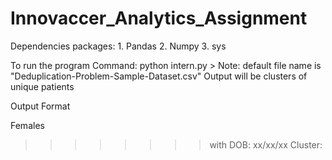 # Innovaccer_Analytics_Assignment
Dependencies packages:
	1. Pandas
	2. Numpy
	3. sys 

To run the program
Command:  python intern.py <filename>  > <outputfile>
Note: default file name is "Deduplication-Problem-Sample-Dataset.csv"
Output will be  clusters of unique patients


Output Format

Females 
>>>>>>>> with DOB:  xx/xx/xx
Cluster: <Cluster number>
		<index of entry in sample data> <lastName> <DOB> <gn> <lastName>
		
		

